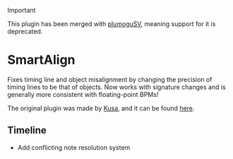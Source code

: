 > [!IMPORTANT]  
> This plugin has been merged with [plumoguSV](https://github.com/ESV-Sweetplum/plumoguSV), meaning support for it is deprecated.

# SmartAlign

Fixes timing line and object misalignment by changing the precision of timing lines to be that of objects. Now works with signature changes and is generally more consistent with floating-point BPMs!

The original plugin was made by [Kusa](https://github.com/Illuminati-CRAZ), and it can be found [here](https://github.com/Illuminati-CRAZ/Align).

## Timeline

-   Add conflicting note resolution system
